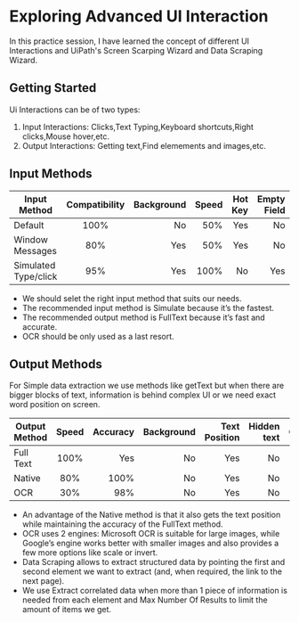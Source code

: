 # Exploring Advanced UI Interaction
In this practice session, I have learned the concept of different UI Interactions and UiPath's Screen Scarping Wizard and Data Scraping
Wizard. 

## Getting Started
Ui Interactions can be of two types: 
1. Input Interactions: Clicks,Text Typing,Keyboard shortcuts,Right clicks,Mouse hover,etc.
2. Output Interactions: Getting text,Find elemements and images,etc.

## Input Methods

| Input Method        | Compatibility           | Background  | Speed | Hot Key | Empty Field |
| ------------- |:-------------:| -----:| -----:| -----:| -----:|
| Default     | 100%| No | 50% | Yes | No |
| Window Messages      | 80%     | Yes | 50% | Yes | No |
| Simulated Type/click | 95%      | Yes | 100% | No | Yes |

* We should selet the right input method that suits our needs.
* The recommended input method is Simulate because it’s the fastest.
* The recommended output method is FullText because it’s fast and accurate.
* OCR should be only used as a last resort.

## Output Methods

For Simple data extraction we use methods like getText but when there are bigger 
blocks of text, information is behind complex UI or we need exact word position on screen.

| Output Method        | Speed           | Accuracy  | Background | Text Position | Hidden text | Citrix |
| ------------- |:-------------:| -----:| -----:| -----:| -----:| -----:|
| Full Text     | 100%| Yes | No | Yes | No | No |
| Native | 80%     | 100% | No | Yes | No | No |
| OCR | 30%      | 98% | No | Yes | No | Yes |

* An advantage of the Native method is that it also gets the text position while maintaining the accuracy of the FullText method.
* OCR uses 2 engines: Microsoft OCR is suitable for large images, while Google’s engine works better with smaller images and 
also provides a few more options like scale or invert.
* Data Scraping allows to extract structured data by pointing the first and second element we want to extract (and, when required, the link to the next page).
* We use Extract correlated data when more than 1 piece of information is needed from each element and Max Number Of Results to limit the amount of items we get.
